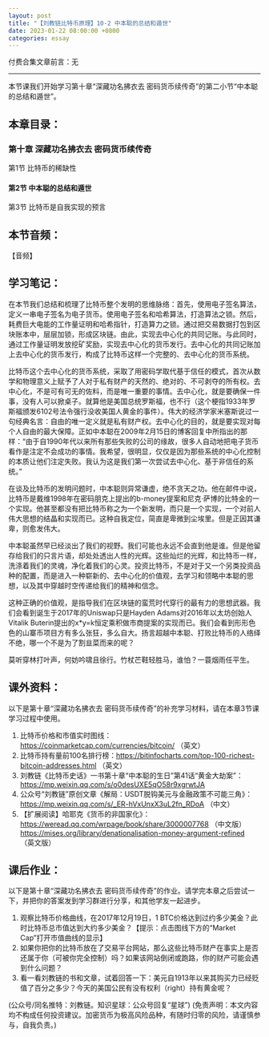 ```yaml
---
layout: post
title: "【刘教链比特币原理】10-2 中本聪的总结和遁世"
date: 2023-01-22 08:00:00 +0800
categories: essay
---
```


付费合集文章前言：无

---

本节课我们开始学习第十章“深藏功名拂衣去 密码货币续传奇”的第二小节“中本聪的总结和遁世”。

## 本章目录：

### 第十章 深藏功名拂衣去 密码货币续传奇
第1节 比特币的稀缺性
#### 第2节 中本聪的总结和遁世
第3节 比特币是自我实现的预言

## 本节音频：

【音频】

## 学习笔记：

在本节我们总结和梳理了比特币整个发明的思维脉络：首先，使用电子签名算法，定义一串电子签名为电子货币。使用电子签名和哈希算法，打造算法之锁。然后，耗费巨大电能的工作量证明和哈希指针，打造算力之锁。通过把交易数据打包到区块账本中，层层加锁，形成区块链。由此，实现去中心化的共同记账。与此同时，通过工作量证明发放挖矿奖励，实现去中心化的货币发行。去中心化的共同记账加上去中心化的货币发行，构成了比特币这样一个完整的、去中心化的货币系统。

比特币这个去中心化的货币系统，采取了用密码学取代基于信任的模式，首次从数学和物理意义上赋予了人对于私有财产的天然的、绝对的、不可剥夺的所有权。去中心化，不是可有可无的佐料，而是唯一重要的事情。去中心化，就是要确保一件事，没有人可以掀桌子。就算他是美国总统罗斯福，也不行（这个梗指1933年罗斯福颁发6102号法令强行没收美国人黄金的事件）。伟大的经济学家米塞斯说过一句经典名言：自由的唯一定义就是私有财产权。去中心化的目的，就是要实现对每个人自由的最大保障。正如中本聪在2009年2月15日的博客回复中所指出的那样：“由于自1990年代以来所有那些失败的公司的缘故，很多人自动地把电子货币看作是注定不会成功的事情。我希望，很明显，仅仅是因为那些系统的中心化控制的本质让他们注定失败。我认为这是我们第一次尝试去中心化、基于非信任的系统。”

在谈及比特币的发明问题时，中本聪则异常谦虚，绝不贪天之功。他在邮件中说，比特币是戴维1998年在密码朋克上提出的b-money提案和尼克·萨博的比特金的一个实现。他甚至都没有把比特币称之为一个新发明，而只是一个实现，一个对前人伟大思想的结晶和实现而已。这种自我定位，简直是卑微到尘埃里。但是正因其谦卑，则愈发伟大。

中本聪虽然早已经淡出了我们的视野。我们可能也永远不会直到他是谁。但是他留存给我们的只言片语，却处处透出人性的光辉。这些灿烂的光辉，和比特币一样，洗涤着我们的灵魂，净化着我们的心灵。投资比特币，不是对于又一个另类投资品种的配置，而是进入一种崭新的、去中心化的价值观，去学习和领略中本聪的思想，以及其中穿越时空传递给我们的精神和信念。

这种正确的价值观，是指导我们在区块链的蛮荒时代穿行的最有力的思想武器。我们会看到诞生于2017年的Uniswap只是Hayden Adams对2016年以太坊创始人Vitalik Buterin提出的x*y=k恒定乘积做市商提案的实现而已。我们会看到形形色色的山寨币项目方有多么张狂，多么自大。扬言超越中本聪、打败比特币的人络绎不绝，哪一个不是为了割韭菜而来的呢？

莫听穿林打叶声，何妨吟啸且徐行。竹杖芒鞋轻胜马，谁怕？一蓑烟雨任平生。

## 课外资料：

以下是第十章“深藏功名拂衣去 密码货币续传奇”的补充学习材料，请在本章3节课学习过程中使用。

1. 比特币价格和市值实时图线：https://coinmarketcap.com/currencies/bitcoin/ （英文）
2. 比特币持有量前100名排行榜：https://bitinfocharts.com/top-100-richest-bitcoin-addresses.html （英文）
3. 刘教链《比特币史话》一书第十章“中本聪的生日”第41话“黄金大劫案”：
https://mp.weixin.qq.com/s/o0desUXE5qO58r9xgrwtJA
4. 公众号“刘教链”原创文章《解局：USDT脱钩美元与金融政策不可能三角》：
https://mp.weixin.qq.com/s/_ER-hVxUnxX3uL2fn_RDoA （中文）
5. 【扩展阅读】哈耶克《货币的非国家化》：
https://weread.qq.com/wrpage/book/share/3000007768 （中文版）
https://mises.org/library/denationalisation-money-argument-refined （英文版）

## 课后作业：

以下是第十章“深藏功名拂衣去 密码货币续传奇”的作业。请学完本章之后尝试一下，并把你的答案发到学习群进行分享，和其他学友一起进步。

1. 观察比特币价格曲线，在2017年12月19日，1 BTC价格达到过约多少美金？此时比特币总市值达到大约多少美金？【提示：点击图线下方的“Market Cap”打开市值曲线的显示】
2. 如果你把你的比特币放在了交易平台网站，那么这些比特币财产在事实上是否还属于你（可被你完全控制）吗？如果该网站倒闭或跑路，你的财产可能会遇到什么问题？
3. 看一看刘教链的书和文章，试着回答一下：美元自1913年以来其购买力已经贬值了百分之多少？今天的美国公民有没有权利（right）持有黄金呢？


(公众号/同名推特：刘教链。知识星球：公众号回复“星球”)
(免责声明：本文内容均不构成任何投资建议。加密货币为极高风险品种，有随时归零的风险，请谨慎参与，自我负责。)
